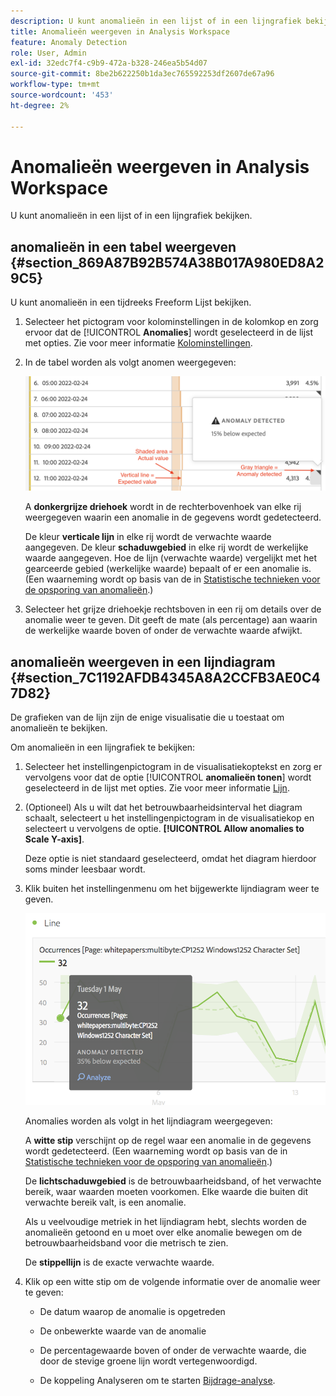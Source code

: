 ```yaml
---
description: U kunt anomalieën in een lijst of in een lijngrafiek bekijken.
title: Anomalieën weergeven in Analysis Workspace
feature: Anomaly Detection
role: User, Admin
exl-id: 32edc7f4-c9b9-472a-b328-246ea5b54d07
source-git-commit: 8be2b622250b1da3ec765592253df2607de67a96
workflow-type: tm+mt
source-wordcount: '453'
ht-degree: 2%

---
```


# Anomalieën weergeven in Analysis Workspace

U kunt anomalieën in een lijst of in een lijngrafiek bekijken.

## anomalieën in een tabel weergeven {#section_869A87B92B574A38B017A980ED8A29C5}

U kunt anomalieën in een tijdreeks Freeform Lijst bekijken.

1. Selecteer het pictogram voor kolominstellingen in de kolomkop en zorg ervoor dat de [!UICONTROL **Anomalies**] wordt geselecteerd in de lijst met opties. Zie voor meer informatie [Kolominstellingen](/help/analyze/analysis-workspace/visualizations/freeform-table/column-row-settings/column-settings.md).

1. In de tabel worden als volgt anomen weergegeven:

   ![](assets/anomaly_detected.png)

   A **donkergrijze driehoek** wordt in de rechterbovenhoek van elke rij weergegeven waarin een anomalie in de gegevens wordt gedetecteerd.

   De kleur **verticale lijn** in elke rij wordt de verwachte waarde aangegeven. De kleur **schaduwgebied** in elke rij wordt de werkelijke waarde aangegeven. Hoe de lijn (verwachte waarde) vergelijkt met het gearceerde gebied (werkelijke waarde) bepaalt of er een anomalie is. (Een waarneming wordt op basis van de in [Statistische technieken voor de opsporing van anomalieën](/help/analyze/analysis-workspace/virtual-analyst/c-anomaly-detection/statistics-anomaly-detection.md).)

1. Selecteer het grijze driehoekje rechtsboven in een rij om details over de anomalie weer te geven. Dit geeft de mate (als percentage) aan waarin de werkelijke waarde boven of onder de verwachte waarde afwijkt.

## anomalieën weergeven in een lijndiagram {#section_7C1192AFDB4345A8A2CCFB3AE0C47D82}

De grafieken van de lijn zijn de enige visualisatie die u toestaat om anomalieën te bekijken.

Om anomalieën in een lijngrafiek te bekijken:

1. Selecteer het instellingenpictogram in de visualisatiekoptekst en zorg er vervolgens voor dat de optie [!UICONTROL **anomalieën tonen**] wordt geselecteerd in de lijst met opties. Zie voor meer informatie [Lijn](/help/analyze/analysis-workspace/visualizations/line.md).

1. (Optioneel) Als u wilt dat het betrouwbaarheidsinterval het diagram schaalt, selecteert u het instellingenpictogram in de visualisatiekop en selecteert u vervolgens de optie. **[!UICONTROL Allow anomalies to Scale Y-axis]**.

   Deze optie is niet standaard geselecteerd, omdat het diagram hierdoor soms minder leesbaar wordt.

1. Klik buiten het instellingenmenu om het bijgewerkte lijndiagram weer te geven.

   ![](assets/anomaly_linechart.png)

   Anomalies worden als volgt in het lijndiagram weergegeven:

   A **witte stip** verschijnt op de regel waar een anomalie in de gegevens wordt gedetecteerd. (Een waarneming wordt op basis van de in [Statistische technieken voor de opsporing van anomalieën](/help/analyze/analysis-workspace/virtual-analyst/c-anomaly-detection/statistics-anomaly-detection.md).)

   De **lichtschaduwgebied** is de betrouwbaarheidsband, of het verwachte bereik, waar waarden moeten voorkomen. Elke waarde die buiten dit verwachte bereik valt, is een anomalie.

   Als u veelvoudige metriek in het lijndiagram hebt, slechts worden de anomalieën getoond en u moet over elke anomalie bewegen om de betrouwbaarheidsband voor die metrisch te zien.

   De **stippellijn** is de exacte verwachte waarde.

1. Klik op een witte stip om de volgende informatie over de anomalie weer te geven:

   * De datum waarop de anomalie is opgetreden

   * De onbewerkte waarde van de anomalie

   * De percentagewaarde boven of onder de verwachte waarde, die door de stevige groene lijn wordt vertegenwoordigd.

   * De koppeling Analyseren om te starten [Bijdrage-analyse](/help/analyze/analysis-workspace/virtual-analyst/contribution-analysis/ca-tokens.md).





